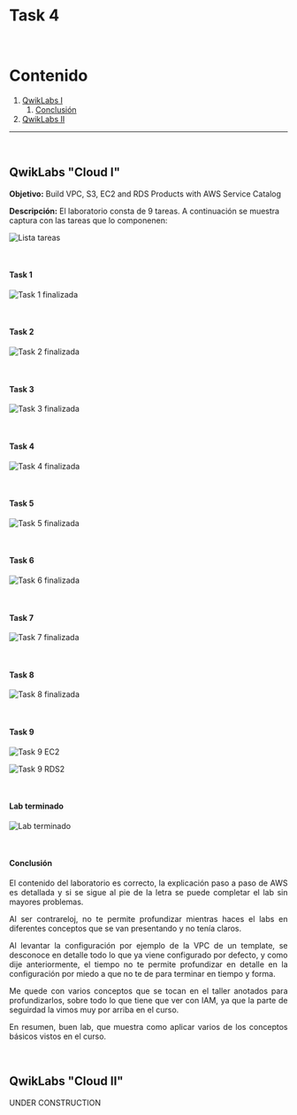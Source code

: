 # **Task 4**

<br/>

# Contenido
1. [QwikLabs I](#lab1)
    1. [Conclusión](#lab1_1)
2. [QwikLabs II](#lab2)


<div id='lab1'/>

<hr/>
<br/>

## QwikLabs "Cloud I" 

**Objetivo:** Build VPC, S3, EC2 and RDS Products with AWS Service Catalog

**Descripción:** El laboratorio consta de 9 tareas. A continuación se muestra captura con las tareas que lo componenen:

![Lista tareas](images/listaTareas.png)

</br>

#### **Task 1**

![Task 1 finalizada](images/finTask1.png)

</br>

#### **Task 2**

![Task 2 finalizada](images/finTask2.png)

</br>

#### **Task 3**

![Task 3 finalizada](images/finTask3.png)

</br>

#### **Task 4**

![Task 4 finalizada](images/finTask4.png)

</br>

#### **Task 5**

![Task 5 finalizada](images/finTask5.png)

</br>

#### **Task 6**

![Task 6 finalizada](images/finTask6.png)

</br>

#### **Task 7**

![Task 7 finalizada](images/finTask7.png)

</br>

#### **Task 8**

![Task 8 finalizada](images/finTask8.png)

</br>

#### **Task 9**

![Task 9 EC2](images/task9EC2-2.png)

![Task 9 RDS2](images/Task9RDS-2.png)


</br>

#### **Lab terminado**

![Lab terminado](images/labTerminado.png)

</br>

<div id='lab1_1'/>

#### **Conclusión**

<div style="text-align: justify">

El contenido del laboratorio es correcto, la explicación paso a paso de AWS es detallada y si se sigue al pie de la letra se puede completar el lab sin mayores problemas.

Al ser contrareloj, no te permite profundizar mientras haces el labs en diferentes conceptos que se van presentando y no tenía claros.

Al levantar la configuración por ejemplo de la VPC de un template, se desconoce en detalle todo lo que ya viene configurado por defecto, y como dije anteriormente, el tiempo no te permite profundizar en detalle en la configuración por miedo a que no te de para terminar en tiempo y forma.

Me quede con varios conceptos que se tocan en el taller anotados para profundizarlos, sobre todo lo que tiene que ver con IAM, ya que la parte de seguirdad la vimos muy por arriba en el curso.

En resumen, buen lab, que muestra como aplicar varios de los conceptos básicos vistos en el curso.

</div>

</br>

<div id='lab2'/>

## QwikLabs "Cloud II"

UNDER CONSTRUCTION
